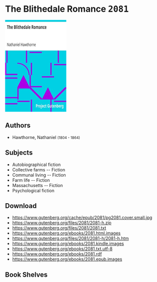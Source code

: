 # The Blithedale Romance <kbd>2081</kbd>

![](./cover.medium.jpg "")

## Authors


 - Hawthorne, Nathaniel <small>(1804 - 1864)</small>

## Subjects


 - Autobiographical fiction
 - Collective farms -- Fiction
 - Communal living -- Fiction
 - Farm life -- Fiction
 - Massachusetts -- Fiction
 - Psychological fiction

## Download


 - https://www.gutenberg.org/cache/epub/2081/pg2081.cover.small.jpg
 - https://www.gutenberg.org/files/2081/2081-h.zip
 - https://www.gutenberg.org/files/2081/2081.txt
 - https://www.gutenberg.org/ebooks/2081.html.images
 - https://www.gutenberg.org/files/2081/2081-h/2081-h.htm
 - https://www.gutenberg.org/ebooks/2081.kindle.images
 - https://www.gutenberg.org/ebooks/2081.txt.utf-8
 - https://www.gutenberg.org/ebooks/2081.rdf
 - https://www.gutenberg.org/ebooks/2081.epub.images

## Book Shelves


